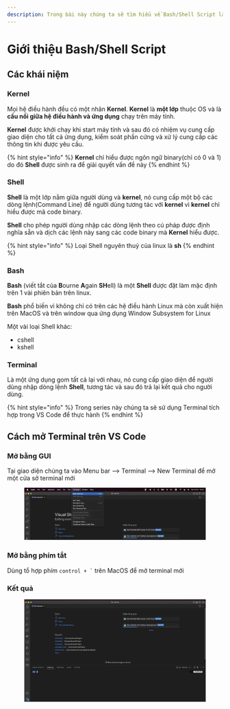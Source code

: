 ```yaml
---
description: Trong bài này chúng ta sẽ tìm hiểu về Bash/Shell Script là gì?
---
```


# Giới thiệu Bash/Shell Script

## Các khái niệm

### Kernel

Mọi hệ điều hành đều có một nhân **Kernel**. **Kernel** là **một lớp** thuộc OS và là **cầu nối giữa hệ điều hành và ứng dụng** chạy trên máy tính.&#x20;

**Kernel** được khởi chạy khi start máy tính và sau đó có nhiệm vụ cung cấp giao diện cho tất cả ứng dụng, kiểm soát phần cứng và xử lý cung cấp các thông tin khi được yêu cầu.

{% hint style="info" %}
**Kernel** chỉ hiểu được ngôn ngữ binary(chỉ có 0 và 1) do đó **Shell** được sinh ra để giải quyết vấn đề này
{% endhint %}

### Shell

**Shell** là một lớp nằm giữa người dùng và **kernel**, nó cung cấp một bộ các dòng lệnh(Command Line) để người dùng tương tác với **kernel** vì **kernel** chỉ hiểu được mã code binary.&#x20;

**Shell** cho phép người dùng nhập các dòng lệnh theo cú pháp được định nghĩa sẵn và dịch các lệnh này sang các code binary mà **Kernel** hiểu được.

{% hint style="info" %}
Loại Shell nguyên thuỷ của linux là **sh**
{% endhint %}

### Bash

**Bash** (viết tắt của **B**ourne **A**gain **SH**ell) là một **Shell** được đặt làm mặc định trên 1 vài phiên bản trên linux.

**Bash** phổ biến vì không chỉ có trên các hệ điều hành Linux mà còn xuất hiện trên MacOS và trên window qua ứng dụng Window Subsystem for Linux

Một vài loại Shell khác:

* cshell
* kshell&#x20;

### Terminal

Là một ứng dụng gom tất cả lại với nhau, nó cung cấp giao diện để người dùng nhập dòng lệnh **Shell**, tương tác và sau đó trả lại kết quả cho người dùng.

{% hint style="info" %}
Trong series này chúng ta sẽ sử dụng Terminal tích hợp trong VS Code để thực hành
{% endhint %}

## Cách mở Terminal trên VS Code

### Mở bằng GUI

Tại giao diện chúng ta vào Menu bar --> Terminal --> New Terminal để mở một cửa sở terminal mới

<figure><img src="../.gitbook/assets/image (2).png" alt=""><figcaption></figcaption></figure>

### Mở bằng phím tắt&#x20;

Dùng tổ hợp phím `` control + ` ``  trên MacOS để mở terminal mới&#x20;

### Kết quả

<figure><img src="../.gitbook/assets/image (3).png" alt=""><figcaption></figcaption></figure>
